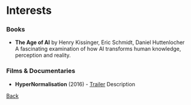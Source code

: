 # Interests

### Books
- **The Age of AI** by Henry Kissinger, Eric Schmidt, Daniel Huttenlocher  
  A fascinating examination of how AI transforms human knowledge, perception and reality.
  
### Films & Documentaries 
- **HyperNormalisation** (2016) - [Trailer](https://www.youtube.com/watch?v=AUiqaFIONPQ&t=80s)
  Description

[Back](https://williamgay25.github.io/)
